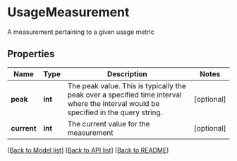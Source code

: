 # UsageMeasurement

A measurement pertaining to a given usage metric
## Properties
Name | Type | Description | Notes
------------ | ------------- | ------------- | -------------
**peak** | **int** | The peak value. This is typically the peak over a specified time interval where the interval would be specified in the query string. | [optional] 
**current** | **int** | The current value for the measurement | [optional] 

[[Back to Model list]](../README.md#documentation-for-models) [[Back to API list]](../README.md#documentation-for-api-endpoints) [[Back to README]](../README.md)


